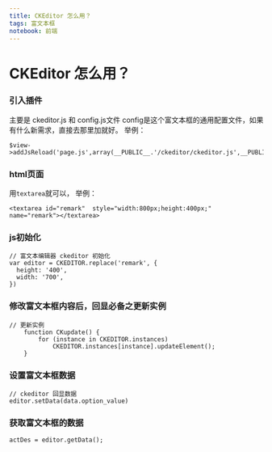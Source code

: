 ```yaml
---
title: CKEditor 怎么用？
tags: 富文本框
notebook: 前端
---
```


# CKEditor 怎么用？

### 引入插件
主要是 ckeditor.js 和 config.js文件
config是这个富文本框的通用配置文件，如果有什么新需求，直接去那里加就好。
举例：    
```
$view->addJsReload('page.js',array(__PUBLIC__.'/ckeditor/ckeditor.js',__PUBLIC__.'/ckeditor/config.js'));
```
### html页面
用`textarea`就可以，
举例：
```
<textarea id="remark"  style="width:800px;height:400px;" name="remark"></textarea>
```
### js初始化
```
// 富文本编辑器 ckeditor 初始化
var editor = CKEDITOR.replace('remark', {
  height: '400',
  width: '700',     
})
```

### 修改富文本框内容后，回显必备之更新实例
```
// 更新实例
    function CKupdate() {
        for (instance in CKEDITOR.instances)
            CKEDITOR.instances[instance].updateElement();
    }
```

### 设置富文本框数据
```
// ckeditor 回显数据
editor.setData(data.option_value)
```

### 获取富文本框的数据
```
actDes = editor.getData();
```

